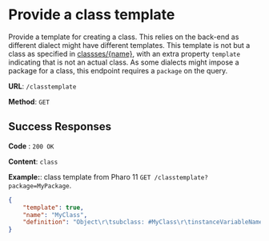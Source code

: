 # Provide a class template

Provide a template for creating a class. This relies on the back-end as different dialect might have different templates.
This template is not but a class as specified in [classses/{name}](../classes/name/get.md), with an extra property `template` indicating that is not an actual class.
As some dialects might impose a package for a class, this endpoint requires a `package` on the query.

**URL**: `/classtemplate`

**Method**: `GET`

## Success Responses

**Code** : `200 OK`

**Content**: `class`

**Example:**: class template from Pharo 11 `GET /classtemplate?package=MyPackage`.

```json
{
	"template": true,
	"name": "MyClass",
	"definition": "Object\r\tsubclass: #MyClass\r\tinstanceVariableNames: ''\r\tclassVariableNames: ''\r\tpackage: 'MyPackage'"
}
```
